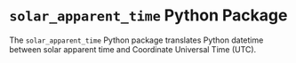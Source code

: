 # `solar_apparent_time` Python Package

The `solar_apparent_time` Python package translates Python datetime between solar apparent time and Coordinate Universal Time (UTC).
